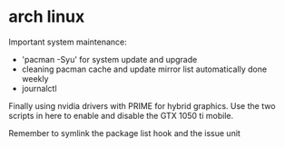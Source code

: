 # arch linux

Important system maintenance:
- 'pacman -Syu' for system update and upgrade
- cleaning pacman cache and update mirror list automatically done weekly
- journalctl

Finally using nvidia drivers with PRIME for hybrid graphics. Use the two scripts
in here to enable and disable the GTX 1050 ti mobile.

Remember to symlink the package list hook and the issue unit
